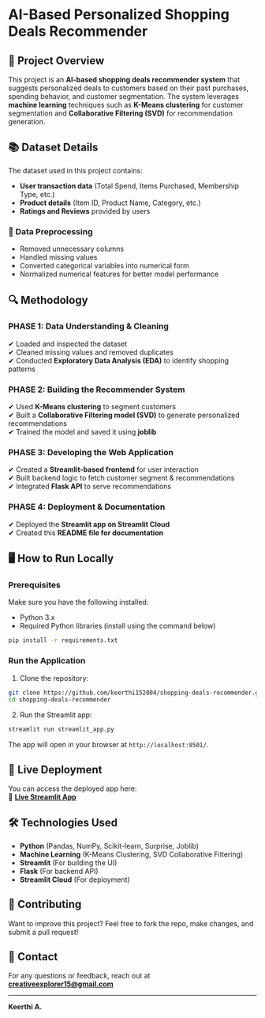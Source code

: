 # AI-Based Personalized Shopping Deals Recommender

## 🚀 Project Overview
This project is an **AI-based shopping deals recommender system** that suggests personalized deals to customers based on their past purchases, spending behavior, and customer segmentation. The system leverages **machine learning** techniques such as **K-Means clustering** for customer segmentation and **Collaborative Filtering (SVD)** for recommendation generation.

## 📚 Dataset Details
The dataset used in this project contains:
- **User transaction data** (Total Spend, Items Purchased, Membership Type, etc.)
- **Product details** (Item ID, Product Name, Category, etc.)
- **Ratings and Reviews** provided by users

### 📌 Data Preprocessing
- Removed unnecessary columns
- Handled missing values
- Converted categorical variables into numerical form
- Normalized numerical features for better model performance

## 🔍 Methodology

### **PHASE 1: Data Understanding & Cleaning**
✔ Loaded and inspected the dataset  
✔ Cleaned missing values and removed duplicates  
✔ Conducted **Exploratory Data Analysis (EDA)** to identify shopping patterns  

### **PHASE 2: Building the Recommender System**
✔ Used **K-Means clustering** to segment customers  
✔ Built a **Collaborative Filtering model (SVD)** to generate personalized recommendations  
✔ Trained the model and saved it using **joblib**  

### **PHASE 3: Developing the Web Application**
✔ Created a **Streamlit-based frontend** for user interaction  
✔ Built backend logic to fetch customer segment & recommendations  
✔ Integrated **Flask API** to serve recommendations  

### **PHASE 4: Deployment & Documentation**
✔ Deployed the **Streamlit app on Streamlit Cloud**  
✔ Created this **README file for documentation**  

## 🖥 How to Run Locally
### **Prerequisites**
Make sure you have the following installed:
- Python 3.x
- Required Python libraries (install using the command below)

```bash
pip install -r requirements.txt
```

### **Run the Application**
1. Clone the repository:
```bash
git clone https://github.com/keerthi152004/shopping-deals-recommender.git
cd shopping-deals-recommender
```

2. Run the Streamlit app:
```bash
streamlit run streamlit_app.py
```

The app will open in your browser at `http://localhost:8501/`.

## 🚀 Live Deployment
You can access the deployed app here:  
🔗 **[Live Streamlit App](https://keerthi152004-shopping-deals.streamlit.app/)**  

## 🛠 Technologies Used
- **Python** (Pandas, NumPy, Scikit-learn, Surprise, Joblib)
- **Machine Learning** (K-Means Clustering, SVD Collaborative Filtering)
- **Streamlit** (For building the UI)
- **Flask** (For backend API)
- **Streamlit Cloud** (For deployment)

## 🤝 Contributing
Want to improve this project? Feel free to fork the repo, make changes, and submit a pull request!

## 💎 Contact
For any questions or feedback, reach out at **creativeexplorer15@gmail.com**

---
**Keerthi A.**

